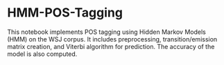 # HMM-POS-Tagging
This notebook implements POS tagging using Hidden Markov Models (HMM) on the WSJ corpus. It includes preprocessing, transition/emission matrix creation, and Viterbi algorithm for prediction. The accuracy of the model is also computed.

